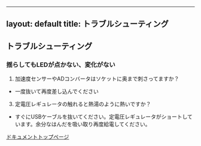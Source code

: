 
---
layout: default
title: トラブルシューティング
---

## トラブルシューティング

### 揺らしてもLEDが点かない、変化がない

1. 加速度センサーやADコンバータはソケットに奥まで刺さってますか？
  - 一度抜いて再度差し込んでください
3. 定電圧レギュレータの触れると熱湯のように熱いですか？
  - すぐにUSBケーブルを抜いてください。定電圧レギュレータがショートしています。余分なはんだを吸い取り再度給電してください。

[ドキュメントトップページ](https://nrck.github.io/PiDAS/)
